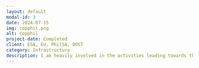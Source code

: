 ```yaml
---
layout: default
modal-id: 3
date: 2024-07-15
img: copphil.png
alt: copphil
project-date: Completed
client: ESA, EU, PhilSA, DOST
category: Infrastructure
description: I am heavily involved in the activities leading towards the deployment of the Copernicus National Mirror Site (the CopPhil Infrastructure), which is dedicated to the efficient distribution of large datasets in a controlled cloud environment. The Mirror Site's goal is to provide free, open, and immediately accessible information services through a Copernicus Data Center.
---
```

